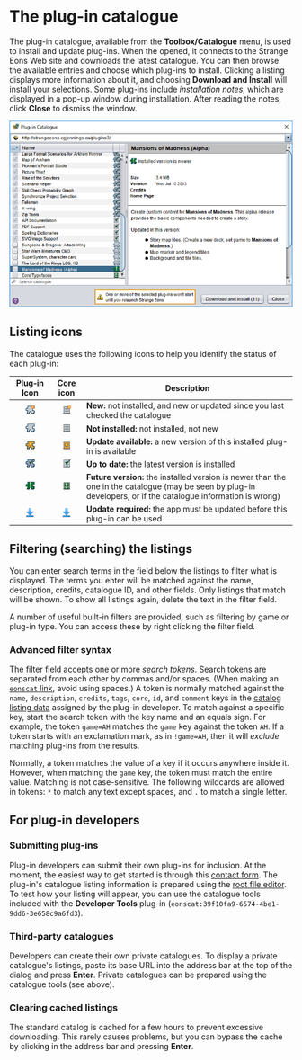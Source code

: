 # The plug-in catalogue

The plug-in catalogue, available from the **Toolbox/Catalogue** menu, is used to install and update plug-ins. When the opened, it connects to the Strange Eons Web site and downloads the latest catalogue. You can then browse the available entries and choose which plug-ins to install. Clicking a listing displays more information about it, and choosing **Download and Install** will install your selections. Some plug-ins include *installation notes*, which are displayed in a pop-up window during installation. After reading the notes, click **Close** to dismiss the window.

![plug-in catalogue dialog](images/catalog.png)

## Listing icons

The catalogue uses the following icons to help you identify the status of each plug-in:

|                  Plug‑in Icon                  |         [Core](um-core-components.md) icon          | Description                                                  |
| :--------------------------------------------: | :-------------------------------------------------: | ------------------------------------------------------------ |
| ![icon](images/catalog/not-installed-new.png)  | ![icon](images/catalog/core-not-installed-new.png)  | **New:** not installed, and new or updated since you last checked the catalogue |
|   ![icon](images/catalog/not-installed.png)    |   ![icon](images/catalog/core-not-installed.png)    | **Not installed:** not installed, not new                    |
|  ![icon](images/catalog/update-available.png)  |  ![icon](images/catalog/core-update-available.png)  | **Update available:** a new version of this installed plug-in is available |
|     ![icon](images/catalog/up-to-date.png)     |     ![icon](images/catalog/core-up-to-date.png)     | **Up to date:** the latest version is installed              |
| ![icon](images/catalog/installed-is-newer.png) | ![icon](images/catalog/core-installed-is-newer.png) | **Future version:** the installed version is newer than the one in the catalogue (may be seen by plug-in developers, or if the catalogue information is wrong) |
|     ![icon](images/catalog/app-update.png)     |       ![icon](images/catalog/app-update.png)        | **Update required:** the app must be updated before this plug-in can be used |

## Filtering (searching) the listings

You can enter search terms in the field below the listings to filter what is displayed. The terms you enter will be matched against the name, description, credits, catalogue ID, and other fields. Only listings that match will be shown. To show all listings again, delete the text in the filter field.

A number of useful built-in filters are provided, such as filtering by game or plug-in type. You can access these by right clicking the filter field.

### Advanced filter syntax

The filter field accepts one or more *search tokens*. Search tokens are separated from each other by commas and/or spaces. (When making an [`eonscat` link](um-eonscat-links.md), avoid using spaces.) A token is normally matched against the `name`, `description`, `credits`, `tags`, `core`, `id`, and `comment` keys in the [catalog listing data](dm-eons-plugin.md) assigned by the plug-in developer. To match against a specific key, start the search token with the key name and an equals sign. For example, the token `game=AH` matches the `game` key against the token `AH`. If a token starts with an exclamation mark, as in `!game=AH`, then it will *exclude* matching plug-ins from the results.

Normally, a token matches the value of a key if it occurs anywhere inside it. However, when matching the `game` key, the token must match the entire value. Matching is not case-sensitive. The following wildcards are allowed in tokens: `*` to match any text except spaces, and `.` to match a single letter.

## For plug-in developers

### Submitting plug-ins

Plug-in developers can submit their own plug-ins for inclusion. At the moment, the easiest way to get started is through this [contact form](https://cgjennings.ca/contact.html). The plug-in's catalogue listing information is prepared using the [root file editor](dm-eons-plugin.md). To test how your listing will appear, you can use the catalogue tools included with the **Developer Tools** plug-in (`eonscat:39f10fa9-6574-4be1-9dd6-3e658c9a6fd3`).

### Third-party catalogues

Developers can create their own private catalogues. To display a private catalogue's listings, paste its base URL into the address bar at the top of the dialog and press **Enter**. Private catalogues can be prepared using the catalogue tools (see above).

### Clearing cached listings

The standard catalog is cached for a few hours to prevent excessive downloading. This rarely causes problems, but you can bypass the cache by clicking in the address bar and pressing **Enter**.
